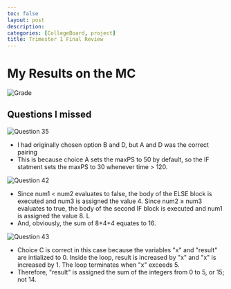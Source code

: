 ```yaml
---
toc: false
layout: post
description: 
categories: [CollegeBoard, project]
title: Trimester 1 Final Review
---
```

# My Results on the MC
![]({{site.baseurl}}/images/tri1final.png "Grade")

## Questions I missed
![]({{site.baseurl}}/images/tri1mcq1.png "Question 35")
- I had originally chosen option B and D, but A and D was the correct pairing
- This is because choice A sets the maxPS to 50 by default, so the IF statment sets the maxPS to 30 whenever time > 120.

![]({{site.baseurl}}/images/tri1mcq2.png "Question 42")
- Since num1 < num2 evaluates to false, the body of the ELSE block is executed and num3 is assigned the value 4. Since num2 ≥ num3 evaluates to true, the body of the second IF block is executed and num1 is assigned the value 8. L
- And, obviously, the sum of 8+4+4 equates to 16. 

![]({{site.baseurl}}/images/tri1mcq3.png "Question 43")
- Choice C is correct in this case because the variables "x" and "result" are intialized to 0. Inside the loop, result is increased by "x" and "x" is increased by 1. The loop terminates when "x" exceeds 5. 
- Therefore, "result" is assigned the sum of the integers from 0 to 5, or 15; not 14. 